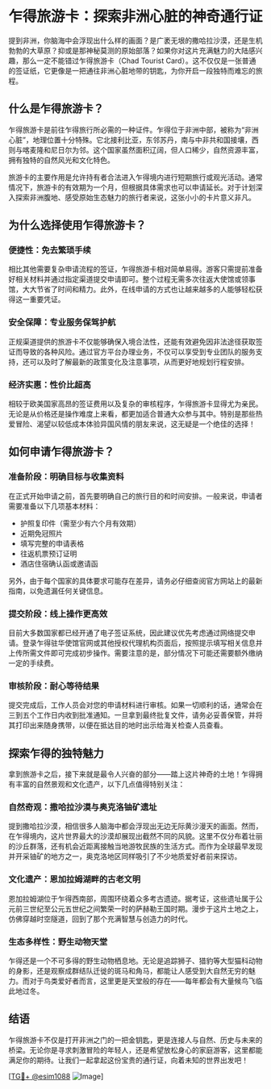 # 乍得旅游卡：探索非洲心脏的神奇通行证

提到非洲，你脑海中会浮现出什么样的画面？是广袤无垠的撒哈拉沙漠，还是生机勃勃的大草原？抑或是那神秘莫测的原始部落？如果你对这片充满魅力的大陆感兴趣，那么一定不能错过乍得旅游卡（Chad Tourist Card）。这不仅仅是一张普通的签证纸，它更像是一把通往非洲心脏地带的钥匙，为你开启一段独特而难忘的旅程。

## 什么是乍得旅游卡？

乍得旅游卡是前往乍得旅行所必需的一种证件。乍得位于非洲中部，被称为“非洲心脏”，地理位置十分特殊。它北接利比亚，东邻苏丹，南与中非共和国接壤，西则与喀麦隆和尼日尔为邻。这个国家虽然面积辽阔，但人口稀少，自然资源丰富，拥有独特的自然风光和文化特色。

旅游卡的主要作用是允许持有者合法进入乍得境内进行短期旅行或观光活动。通常情况下，旅游卡的有效期为一个月，但根据具体需求也可以申请延长。对于计划深入探索非洲腹地、感受原始生态魅力的旅行者来说，这张小小的卡片意义非凡。

## 为什么选择使用乍得旅游卡？

### 便捷性：免去繁琐手续

相比其他需要复杂申请流程的签证，乍得旅游卡相对简单易得。游客只需提前准备好相关材料并通过指定渠道提交申请即可。整个过程无需多次往返大使馆或领事馆，大大节省了时间和精力。此外，在线申请的方式也让越来越多的人能够轻松获得这一重要凭证。

### 安全保障：专业服务保驾护航

正规渠道提供的旅游卡不仅能够确保入境合法性，还能有效避免因非法途径获取签证而导致的各种风险。通过官方平台办理业务，不仅可以享受到专业团队的服务支持，还可以及时了解最新的政策变化及注意事项，从而更好地规划行程安排。

### 经济实惠：性价比超高

相较于欧美国家高昂的签证费用以及复杂的审核程序，乍得旅游卡显得尤为亲民。无论是从价格还是操作难度上来看，都更加适合普通大众参与其中。特别是那些热爱冒险、渴望以较低成本体验异国风情的朋友来说，这无疑是一个绝佳的选择！

## 如何申请乍得旅游卡？

### 准备阶段：明确目标与收集资料

在正式开始申请之前，首先要明确自己的旅行目的和时间安排。一般来说，申请者需要准备以下几项基本材料：
- 护照复印件（需至少有六个月有效期）
- 近期免冠照片
- 填写完整的申请表格
- 往返机票预订证明
- 酒店住宿确认函或邀请函

另外，由于每个国家的具体要求可能存在差异，请务必仔细查阅官方网站上的最新指南，以免遗漏任何关键信息。

### 提交阶段：线上操作更高效

目前大多数国家都已经开通了电子签证系统，因此建议优先考虑通过网络提交申请。登录乍得驻华使馆官网或其他授权代理机构页面后，按照提示填写相关信息并上传所需文件即可完成初步操作。需要注意的是，部分情况下可能还需要额外缴纳一定的手续费。

### 审核阶段：耐心等待结果

提交完成后，工作人员会对您的申请材料进行审核。如果一切顺利的话，通常会在三到五个工作日内收到批准通知。一旦拿到最终批复文件，请务必妥善保管，并将其打印出来随身携带，以便在抵达目的地时出示给海关检查人员查看。

## 探索乍得的独特魅力

拿到旅游卡之后，接下来就是最令人兴奋的部分——踏上这片神奇的土地！乍得拥有丰富的自然景观和文化遗产，以下几点值得特别关注：

### 自然奇观：撒哈拉沙漠与奥克洛铀矿遗址

提到撒哈拉沙漠，相信很多人脑海中都会浮现出无边无际黄沙漫天的画面。然而，在乍得境内，这片世界最大的沙漠却展现出截然不同的风貌。这里不仅分布着壮丽的沙丘群落，还有机会近距离接触当地游牧民族的生活方式。而作为全球最早发现并开采铀矿的地方之一，奥克洛地区同样吸引了不少地质爱好者前来探访。

### 文化遗产：恩加拉姆湖畔的古老文明

恩加拉姆湖位于乍得西南部，周围环绕着众多考古遗迹。据考证，这些遗址属于公元前三世纪至公元五世纪之间繁荣一时的萨赫勒王国时期。漫步于这片土地之上，仿佛穿越时空隧道，回到了那个充满智慧与创造力的时代。

### 生态多样性：野生动物天堂

乍得还是一个不可多得的野生动物栖息地。无论是追踪狮子、猎豹等大型猫科动物的身影，还是观察成群结队迁徙的斑马和角马，都能让人感受到大自然无穷的魅力。而对于鸟类爱好者而言，这里更是天堂般的存在——每年都会有大量候鸟飞临此地过冬。

## 结语

乍得旅游卡不仅是打开非洲之门的一把金钥匙，更是连接人与自然、历史与未来的桥梁。无论你是寻求刺激冒险的年轻人，还是希望放松身心的家庭游客，这里都能满足你的期待。让我们一起拿起这份宝贵的通行证，向着未知的世界出发吧！

[[TG💪+ @esim1088](https://t.me/s/esim1088) ![Image](https://i.postimg.cc/4NQfJmqS/Snipaste-2025-05-13-00-14-12.png)]